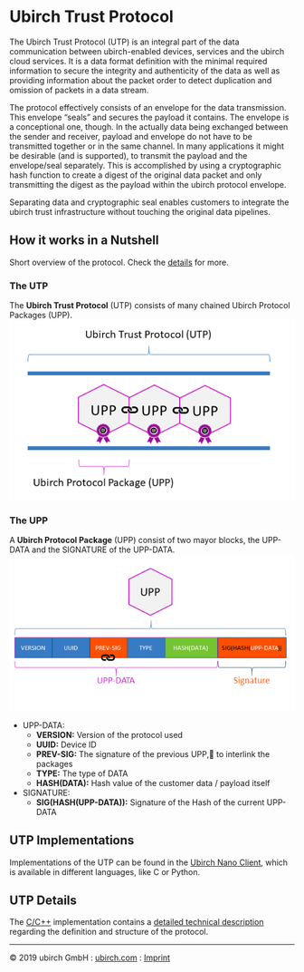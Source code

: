 # Ubirch Trust Protocol

The Ubirch Trust Protocol (UTP) is an integral part of the data communication between ubirch-enabled devices, services and the ubirch
cloud services. It is a data format definition with the minimal required information to secure the integrity and
authenticity of the data as well as providing information about the packet order to detect duplication and omission of
packets in a data stream.

The protocol effectively consists of an envelope for the data transmission. This envelope “seals” and secures the payload
it contains. The envelope is a conceptional one, though. In the actually data being exchanged between the sender
and receiver, payload and envelope do not have to be transmitted together or in the same channel. In many applications
it might be desirable (and is supported), to transmit the payload and the envelope/seal separately. This is accomplished
by using a cryptographic hash function to create a digest of the original data packet and only transmitting the digest as
the payload within the ubirch protocol envelope.

Separating data and cryptographic seal enables customers to integrate the ubirch trust infrastructure without touching
the original data pipelines.

## How it works in a Nutshell

Short overview of the protocol. Check the [details](#UTP_Details) for more.

### The UTP
The **Ubirch Trust Protocol** (UTP) consists of many chained Ubirch Protocol Packages (UPP).
![UTP](img\UTP.png)

### The UPP
A **Ubirch Protocol Package** (UPP) consist of two mayor blocks, the UPP-DATA and the SIGNATURE of the UPP-DATA.
![UTP](img\UPP.png)

* UPP-DATA:
  * **VERSION:** Version of the protocol used
  * **UUID:** Device ID
  * **PREV-SIG:** The signature of the previous UPP,		to interlink the packages
  * **TYPE:** The type of DATA
  * **HASH(DATA):** Hash value of the customer data / payload itself
* SIGNATURE:
  * **SIG(HASH(UPP-DATA)):** Signature of the Hash of the current UPP-DATA


## UTP Implementations
Implementations of the UTP can be found in the [Ubirch Nano Client](sdk), which is available in different languages, like C or Python.

## UTP Details
The [C/C++](https://github.com/ubirch/ubirch-protocol) implementation contains a [detailed technical description](https://github.com/ubirch/ubirch-protocol/blob/master/README.md#basic-message-format) regarding the definition and structure of the protocol.

___

&copy; 2019 ubirch GmbH : [ubirch.com](https://ubirch.com) : [Imprint](http://ubirch.de/impressum/)

